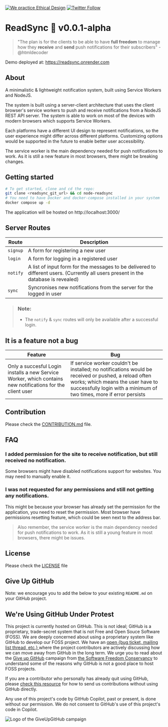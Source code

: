[![We practice Ethical Design](https://img.shields.io/badge/Ethical_Design-_▲_❤_-blue.svg)](https://ind.ie/ethical-design)
[![Twitter Follow](https://img.shields.io/twitter/follow/htmldecoder?style=social)](https://twitter.com/htmldecoder)

<!-- --- -->

# ReadSync 🔔 v0.0.1-alpha
> "The plan is for the clients to be able to have **full freedom** to manage how they **receive** and **send** push notifications for their subscribers" - @htmldecoder

Demo deployed at: https://readsync.onrender.com

## About
A minimalistic & lightweight notification system, built using Service Workers and NodeJS.

The system is built using a server-client architecture that uses the client browser's service workers to push and receive notifications from a NodeJS REST API server. The system is able to work on most of the devices with modern browsers which supports Service Workers. 

Each platforms have a different UI design to represent notifications, so the user experience might differ across different platforms. Customizing options would be supported in the future to enable better user accessibility.

The service worker is the main dependency needed for push notifications to work. As it is still a new feature in most browsers, there might be breaking changes.


## Getting started
```bash
# To get started, clone and cd the repo:
git clone <readsync_git_url> && cd node-readsync
# You need to have Docker and docker-compose installed in your system
docker compose up -d
```
The application will be hosted on http://localhost:3000/



## Server Routes
|Route|Description|
|-|-|
| `signup` | A form for registering a new user |
| `login` | A form for logging in a registered user |
| `notify` | A list of input form for the messages to be delivered to different users. (Currently all users present in the database is revealed) | 
| `sync` | Syncronises new notifications from the server for the logged in user | 

> ### Note: 
> * The `notify` & `sync` routes will only be available after a successful login.

## It is a feature not a bug
| Feature | Bug |
|-|-|
| Only a succesful Login installs a new Service Worker, which contains new notifications for the client user | If service worker couldn't be installed; no notifications would be received or pushed, a reload often works; which means the user have to successfully login with a minimum of two times, more if error persists |

## Contribution
Please check the [CONTRIBUTION.md](./CONTRIBUTION.md) file.

## FAQ
### I added permission for the site to receive notification, but still received no notification.
Some browsers might have disabled notifications support for websites. You may need to manually enable it.

### I was not requested for any permissions and still not getting any notifications.
This might be because your browser has already set the permission for the application, you need to reset the permission. Most browser have permissions resetting feature, which could be seen next to the address bar.

> Also remember, the service worker is the main dependency needed for push notifications to work. As it is still a young feature in most browsers, there might be issues.
## License
Please check the [LICENSE](./LICENSE) file

<!-- --- -->
## Give Up GitHub
Note: we encourage you to add the below to your existing `README.md` on your GitHub project.

## We're Using GitHub Under Protest

This project is currently hosted on GitHub.  This is not ideal; GitHub is a
proprietary, trade-secret system that is not Free and Open Souce Software
(FOSS).  We are deeply concerned about using a proprietary system like GitHub
to develop our FOSS project.  We have an
[open {bug ticket, mailing list thread, etc.} ](INSERT_LINK) where the
project contributors are actively discussing how we can move away from GitHub
in the long term.  We urge you to read about the
[Give up GitHub](https://GiveUpGitHub.org) campaign from
[the Software Freedom Conservancy](https://sfconservancy.org) to understand
some of the reasons why GitHub is not a good place to host FOSS projects.

If you are a contributor who personally has already quit using GitHub, please
[check this resource](https://github.com/riojosdev/riojosdev/blob/main/GIVE_UP_GITHUB.md) for how to send us contributions without
using GitHub directly.

Any use of this project's code by GitHub Copilot, past or present, is done
without our permission.  We do not consent to GitHub's use of this project's
code in Copilot.

![Logo of the GiveUpGitHub campaign](https://sfconservancy.org/img/GiveUpGitHub.png)
